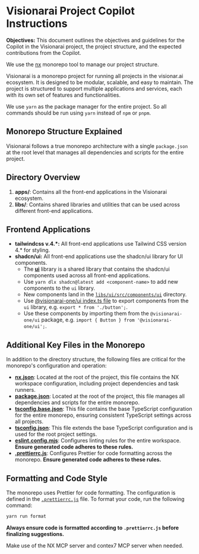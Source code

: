 # Visionarai Project Copilot Instructions

**Objectives:** This document outlines the objectives and guidelines for the Copilot in the Visionarai project, the project structure, and the expected contributions from the Copilot.

We use the [nx](https://nx.dev/getting-started/intro) monorepo tool to manage our project structure.

Visionarai is a monorepo project for running all projects in the visionar.ai ecosystem. It is designed to be modular, scalable, and easy to maintain. The project is structured to support multiple applications and services, each with its own set of features and functionalities.

We use `yarn` as the package manager for the entire project. So all commands should be run using `yarn` instead of `npm` or `pnpm`.

## Monorepo Structure Explained

Visionarai follows a true monorepo architecture with a single `package.json` at the root level that manages all dependencies and scripts for the entire project.

## Directory Overview

1. **apps/**: Contains all the front-end applications in the Visionarai ecosystem.
2. **libs/**: Contains shared libraries and utilities that can be used across different front-end applications.

## Frontend Applications

- **tailwindcss v.4.\*:** All front-end applications use Tailwind CSS version 4.\* for styling.
- **shadcn/ui:** All front-end applications use the shadcn/ui library for UI components.
  - The [**ui**](../libs/ui) library is a shared library that contains the shadcn/ui components used across all front-end applications.
  - Use `yarn dlx shadcn@latest add <component-name>` to add new components to the `ui` library.
  - New components land in the [`libs/ui/src/components/ui`](../libs/ui/src/components/ui/) directory.
  - Use [@visionarai-one/ui index.ts file](../libs/ui/src/components/ui/index.tsx) to export components from the `ui` library, e.g. `export * from './button';`.
  - Use these components by importing them from the `@visionarai-one/ui` package, e.g. `import { Button } from '@visionarai-one/ui';`.

## Additional Key Files in the Monorepo

In addition to the directory structure, the following files are critical for the monorepo's configuration and operation:

- [**nx.json**](../nx.json): Located at the root of the project, this file contains the NX workspace configuration, including project dependencies and task runners.
- [**package.json**](../package.json): Located at the root of the project, this file manages all dependencies and scripts for the entire monorepo.
- [**tsconfig.base.json**](../tsconfig.base.json): This file contains the base TypeScript configuration for the entire monorepo, ensuring consistent TypeScript settings across all projects.
- [**tsconfig.json**](../tsconfig.json): This file extends the base TypeScript configuration and is used for the root project settings.
- [**eslint.config.mjs**](../eslint.config.mjs): Configures linting rules for the entire workspace. **Ensure generated code adheres to these rules.**
- [**.prettierrc.js**](../.prettierrc.js): Configures Prettier for code formatting across the monorepo. **Ensure generated code adheres to these rules.**

## Formatting and Code Style

The monorepo uses Prettier for code formatting. The configuration is defined in the [`.prettierrc.js`](../.prettierrc.js) file. To format your code, run the following command:

```bash
yarn run format
```

**Always ensure code is formatted according to `.prettierrc.js` before finalizing suggestions.**

Make use of the NX MCP server and contex7 MCP server when needed.
